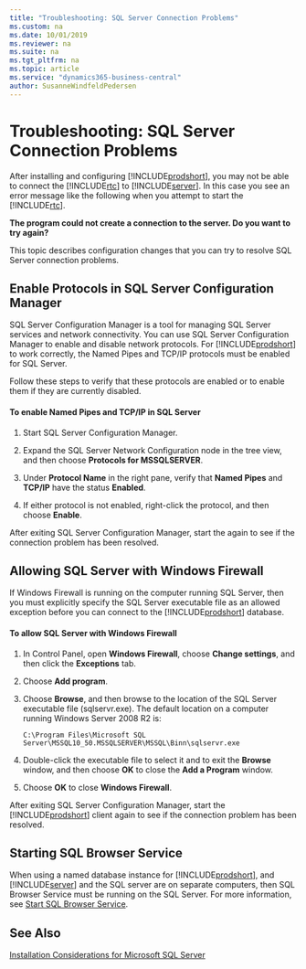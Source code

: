 ```yaml
---
title: "Troubleshooting: SQL Server Connection Problems"
ms.custom: na
ms.date: 10/01/2019
ms.reviewer: na
ms.suite: na
ms.tgt_pltfrm: na
ms.topic: article
ms.service: "dynamics365-business-central"
author: SusanneWindfeldPedersen
---
```

# Troubleshooting: SQL Server Connection Problems
After installing and configuring [!INCLUDE[prodshort](../developer/includes/prodshort.md)], you may not be able to connect the [!INCLUDE[rtc](../developer/includes/rtc_md.md)] to [!INCLUDE[server](../developer/includes/server.md)]. In this case you see an error message like the following when you attempt to start the [!INCLUDE[rtc](../developer/includes/rtc_md.md)].  
  
 **The program could not create a connection to the server. Do you want to try again?**  
  
 This topic describes configuration changes that you can try to resolve SQL Server connection problems.  
  
## Enable Protocols in SQL Server Configuration Manager  
 SQL Server Configuration Manager is a tool for managing SQL Server services and network connectivity. You can use SQL Server Configuration Manager to enable and disable network protocols. For [!INCLUDE[prodshort](../developer/includes/prodshort.md)] to work correctly, the Named Pipes and TCP/IP protocols must be enabled for SQL Server.  
  
 Follow these steps to verify that these protocols are enabled or to enable them if they are currently disabled.  
  
#### To enable Named Pipes and TCP/IP in SQL Server  
  
1.  Start SQL Server Configuration Manager.  
  
2.  Expand the SQL Server Network Configuration node in the tree view, and then choose **Protocols for MSSQLSERVER**.  
  
3.  Under **Protocol Name** in the right pane, verify that **Named Pipes** and **TCP/IP** have the status **Enabled**.  
  
4.  If either protocol is not enabled, right-click the protocol, and then choose **Enable**.  
  
 After exiting SQL Server Configuration Manager, start the  again to see if the connection problem has been resolved.  
  
## Allowing SQL Server with Windows Firewall  
 If Windows Firewall is running on the computer running SQL Server, then you must explicitly specify the SQL Server executable file as an allowed exception before you can connect to the [!INCLUDE[prodshort](../developer/includes/prodshort.md)] database.  
  
#### To allow SQL Server with Windows Firewall  
  
1.  In Control Panel, open **Windows Firewall**, choose **Change settings**, and then click the **Exceptions** tab.  
  
2.  Choose **Add program**.  
  
3.  Choose **Browse**, and then browse to the location of the SQL Server executable file \(sqlservr.exe\). The default location on a computer running Windows Server 2008 R2 is:  
  
    ```  
    C:\Program Files\Microsoft SQL Server\MSSQL10_50.MSSQLSERVER\MSSQL\Binn\sqlservr.exe  
    ```  
  
4.  Double-click the executable file to select it and to exit the **Browse** window, and then choose **OK** to close the **Add a Program** window.  
  
5.  Choose **OK** to close **Windows Firewall**.  
  
 After exiting SQL Server Configuration Manager, start the [!INCLUDE[prodshort](../developer/includes/prodshort.md)] client again to see if the connection problem has been resolved.  
  
## Starting SQL Browser Service  
 When using a named database instance for [!INCLUDE[prodshort](../developer/includes/prodshort.md)], and [!INCLUDE[server](../developer/includes/server.md)] and the SQL server are on separate computers, then SQL Browser Service must be running on the SQL Server. For more information, see [Start SQL Browser Service](https://docs.microsoft.com/sql/database-engine/configure-windows/start-stop-pause-resume-restart-sql-server-services).  
  
## See Also  

 [Installation Considerations for Microsoft SQL Server](../deployment/installation-considerations-for-microsoft-sql-server.md)